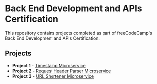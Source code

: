 #  Back End Development and APIs Certification

This repository contains projects completed as part of freeCodeCamp's Back End Development and APIs Certification.

## Projects

- **Project 1** - [Timestamp Microservice](https://github.com/May-95/freecodecamp-projects/tree/main/FCC%20Back%20End%20Development%20and%20APIs%20Projects/Project%201%20-%20Timestamp%20Microservice)
- **Project 2** - [Request Header Parser Microservice](https://github.com/May-95/freecodecamp-projects/tree/main/FCC%20Back%20End%20Development%20and%20APIs%20Projects/Project%202%20-%20Request%20Header%20Parser%20Microservice)
- **Project 3** - [URL Shortener Microservice](https://github.com/May-95/freecodecamp-projects/tree/main/FCC%20Back%20End%20Development%20and%20APIs%20Projects/Project%203%20-%20URL%20Shortener%20Microservice)
